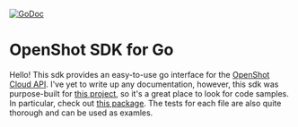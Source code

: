[![GoDoc](https://godoc.org/github.com/Bimde/openshot-sdk-go?status.svg)](https://godoc.org/github.com/Bimde/openshot-sdk-go)

# OpenShot SDK for Go

Hello! This sdk provides an easy-to-use go interface for the [OpenShot Cloud API](http://cloud.openshot.org/doc/index.html).
I've yet to write up any documentation, however, this sdk was purpose-built for [this project](https://github.com/Bimde/fancam-generator/), so it's a great place to look for code samples.
In particular, check out [this package](https://github.com/Bimde/fancam-generator/tree/master/backend/src/trackingconverter). The tests for each file are also quite thorough and can be used as examles.
